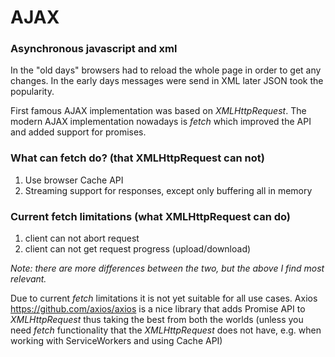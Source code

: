 # AJAX
### Asynchronous javascript and xml

In the "old days" browsers had to reload the whole page in order to get any changes.
In the early days messages were send in XML later JSON took the popularity.

First famous AJAX implementation was based on *XMLHttpRequest*.
The modern AJAX implementation nowadays is *fetch* which improved the API and added
support for promises.

### What can fetch do? (that XMLHttpRequest can not)
1. Use browser Cache API
2. Streaming support for responses, except only buffering all in memory

### Current fetch limitations (what XMLHttpRequest can do)
1. client can not abort request
2. client can not get request progress (upload/download)

*Note: there are more differences between the two, but the above I find most relevant.*

Due to current *fetch* limitations it is not yet suitable for all use cases. Axios https://github.com/axios/axios is a nice library that adds Promise
API to *XMLHttpRequest* thus taking the best from both the worlds (unless you need *fetch* functionality that the *XMLHttpRequest* does not have, e.g. when working
with ServiceWorkers and using Cache API)
